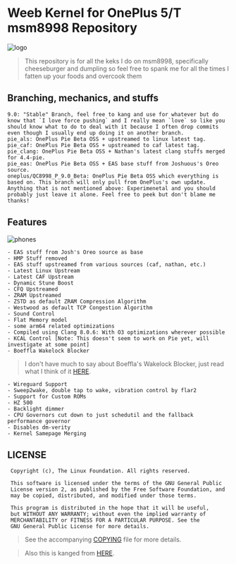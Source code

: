 # Weeb Kernel for OnePlus 5/T msm8998 Repository

![logo](https://img.xda-cdn.com/6suyxKjsTSz7Oba53XGoKRgEagg=/https%3A%2F%2Fi.imgur.com%2Fha29jHc.png)

> This repository is for all the keks I do on msm8998, specifically cheeseburger and dumpling so feel free to spank me for all the times I fatten up your foods and overcook them


## Branching, mechanics, and stuffs
```
9.0: "Stable" Branch, feel free to kang and use for whatever but do know that `I love force pushing` and I really mean `love` so like you should know what to do to deal with it because I often drop commits even though I usually end up doing it on another branch.
pie_als: OnePlus Pie Beta OSS + upstreamed to linux latest tag.
pie_caf: OnePlus Pie Beta OSS + upstreamed to caf latest tag.
pie_clang: OnePlus Pie Beta OSS + Nathan's latest clang stuffs merged for 4.4-pie.
pie_eas: OnePlus Pie Beta OSS + EAS base stuff from Joshuous's Oreo source.
oneplus/QC8998_P_9.0_Beta: OnePlus Pie Beta OSS which everything is based on. This branch will only pull from OnePlus's own update.
Anything that is not mentioned above: Experimenetal and you should probably just leave it alone. Feel free to peek but don't blame me thanks!
```
## Features
![phones](https://telegra.ph/file/00a5eb3b0b5dd14e4c065.png)

```
- EAS stuff from Josh's Oreo source as base
- HMP Stuff removed
- EAS stuff upstreamed from various sources (caf, nathan, etc.)
- Latest Linux Upstream
- Latest CAF Upstream
- Dynamic Stune Boost
- CFQ Upstreamed
- ZRAM Upstreamed
- ZSTD as default ZRAM Compression Algorithm
- Westwood as default TCP Congestion Algorithm
- Sound Control
- Flat Memory model
- some arm64 related optimizations
- Compiled using Clang 8.0.6: With O3 optimizations wherever possible
- KCAL Control [Note: This doesn't seem to work on Pie yet, will investigate at some point]
- Boeffla Wakelock Blocker
```
> I don't have much to say about Boeffla's Wakelock Blocker, just read what I think of it [HERE](https://github.com/whoknowswhoiam/weebmsm8998-pie/commit/210374f687bc11d06800d2881a1bc1a92d97b3af).
```
- Wireguard Support
- Sweep2wake, double tap to wake, vibration control by flar2
- Support for Custom ROMs
- HZ 500
- Backlight dimmer
- CPU Governors cut down to just schedutil and the fallback performance governor
- Disables dm-verity
- Kernel Samepage Merging
```

## LICENSE
```
 Copyright (c), The Linux Foundation. All rights reserved.
 
 This software is licensed under the terms of the GNU General Public
 License version 2, as published by the Free Software Foundation, and
 may be copied, distributed, and modified under those terms.
 
 This program is distributed in the hope that it will be useful,
 but WITHOUT ANY WARRANTY; without even the implied warranty of
 MERCHANTABILITY or FITNESS FOR A PARTICULAR PURPOSE. See the
 GNU General Public License for more details.
```
> See the accompanying [COPYING](https://github.com/whoknowswhoiam/weebmsm8998-pie/blob/9.0/COPYING) file for more details.

> Also this is kanged from [HERE](https://github.com/RaphielGang/bash_kernel_sdm845/tree/README).